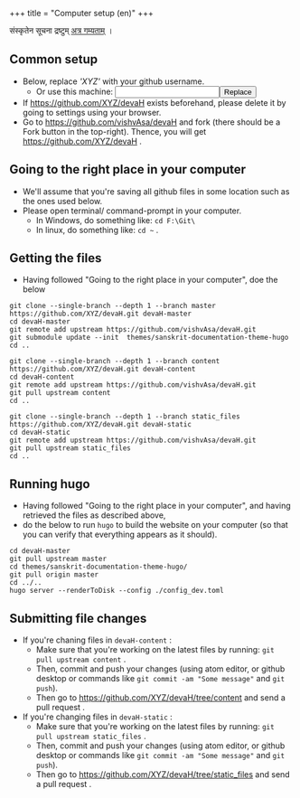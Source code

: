 +++
title = "Computer setup (en)"
+++

संस्कृतेन सूचना द्रष्टुम् [अत्र गम्यताम्](../computer-setup_sa/) ।

## Common setup
- Below, replace _'XYZ'_ with your github username.
  - Or use this machine: <input id="input_githubUserId"></input><button id="transformId">Replace</button>
- If https://github.com/XYZ/devaH exists beforehand, please delete it by going to settings using your browser.
- Go to https://github.com/vishvAsa/devaH and fork (there should be a Fork button in the top-right). Thence, you will get https://github.com/XYZ/devaH .

## Going to the right place in your computer
- We'll assume that you're saving all github files in some location such as the ones used below.
- Please open terminal/ command-prompt in your computer.
  - In Windows, do something like: `cd F:\Git\`
  - In linux, do something like: `cd ~` .

## Getting the files
- Having followed "Going to the right place in your computer", doe the below

```
git clone --single-branch --depth 1 --branch master https://github.com/XYZ/devaH.git devaH-master
cd devaH-master
git remote add upstream https://github.com/vishvAsa/devaH.git
git submodule update --init  themes/sanskrit-documentation-theme-hugo
cd ..

git clone --single-branch --depth 1 --branch content https://github.com/XYZ/devaH.git devaH-content
cd devaH-content
git remote add upstream https://github.com/vishvAsa/devaH.git
git pull upstream content
cd ..

git clone --single-branch --depth 1 --branch static_files https://github.com/XYZ/devaH.git devaH-static
cd devaH-static
git remote add upstream https://github.com/vishvAsa/devaH.git
git pull upstream static_files
cd ..
```

## Running hugo
- Having followed "Going to the right place in your computer", and having retrieved the files as described above,
- do the below to run `hugo` to build the website on your computer (so that you can verify that everything appears as it should).

```
cd devaH-master
git pull upstream master
cd themes/sanskrit-documentation-theme-hugo/
git pull origin master
cd ../.. 
hugo server --renderToDisk --config ./config_dev.toml
```

## Submitting file changes
- If you're chaning files in `devaH-content` :
  - Make sure that you're working on the latest files by running: `git pull upstream content` .
  - Then, commit and push your changes (using atom editor, or github desktop or commands like `git commit -am "Some message"` and `git push`).
  - Then go to https://github.com/XYZ/devaH/tree/content and send a pull request .
- If you're changing files in `devaH-static` :
  - Make sure that you're working on the latest files by running: `git pull upstream static_files` .
  - Then, commit and push your changes (using atom editor, or github desktop or commands like `git commit -am "Some message"` and `git push`).
  - Then go to https://github.com/XYZ/devaH/tree/static_files and send a pull request .

<script>
module_ui_lib.replaceWithQueryParam("githubUserId", /XYZ(?=[^'’])/g);

document.getElementById("transformId").onclick = function(e) {
  let userId = document.getElementById("input_githubUserId").value;
  console.log(userId);
  module_main.default.query.setParamAndGo("githubUserId", userId);
};
</script>